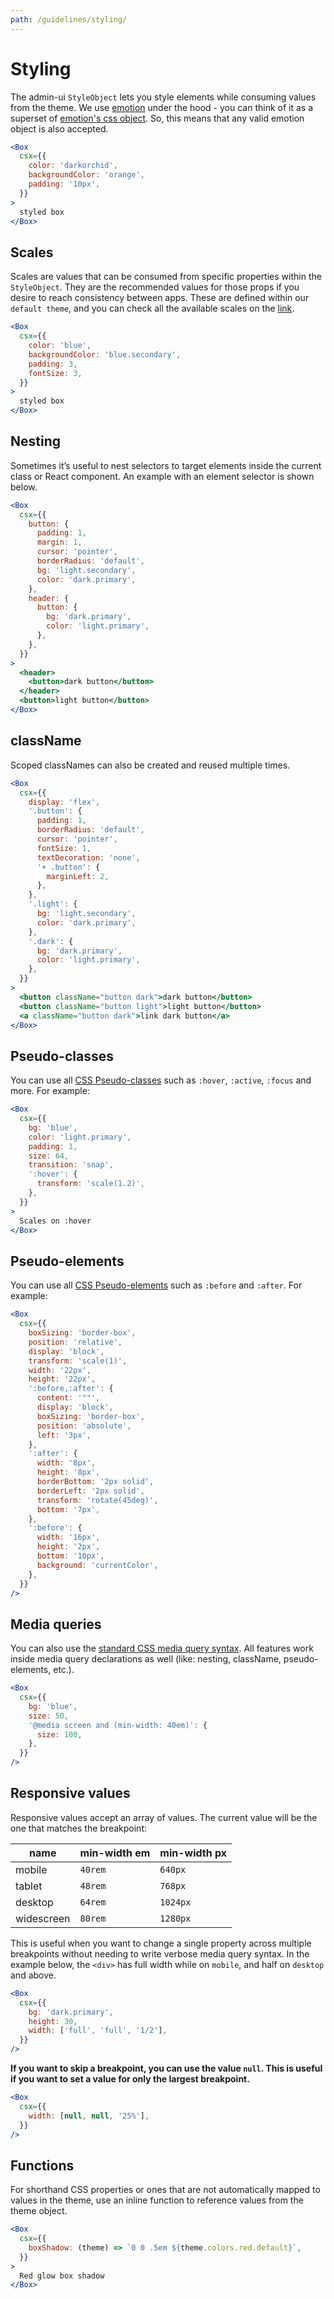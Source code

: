 ```yaml
---
path: /guidelines/styling/
---
```


# Styling

The admin-ui `StyleObject` lets you style elements while consuming values from the theme. We use [emotion](https://emotion.sh/docs/introduction) under the hood - you can think of it as a superset of [emotion's css object](https://emotion.sh/docs/object-styles). So, this means that any valid emotion object is also accepted.

```jsx
<Box
  csx={{
    color: 'darkorchid',
    backgroundColor: 'orange',
    padding: '10px',
  }}
>
  styled box
</Box>
```

## Scales

Scales are values that can be consumed from specific properties within the `StyleObject`. They are the recommended values for those props if you desire to reach consistency between apps. These are defined within our `default theme`, and you can check all the available scales on the [link](/theming/default-theme).

```jsx
<Box
  csx={{
    color: 'blue',
    backgroundColor: 'blue.secondary',
    padding: 3,
    fontSize: 3,
  }}
>
  styled box
</Box>
```

## Nesting

Sometimes it’s useful to nest selectors to target elements inside the current class or React component. An example with an element selector is shown below.

```jsx
<Box
  csx={{
    button: {
      padding: 1,
      margin: 1,
      cursor: 'pointer',
      borderRadius: 'default',
      bg: 'light.secondary',
      color: 'dark.primary',
    },
    header: {
      button: {
        bg: 'dark.primary',
        color: 'light.primary',
      },
    },
  }}
>
  <header>
    <button>dark button</button>
  </header>
  <button>light button</button>
</Box>
```

## className

Scoped classNames can also be created and reused multiple times.

```jsx
<Box
  csx={{
    display: 'flex',
    '.button': {
      padding: 1,
      borderRadius: 'default',
      cursor: 'pointer',
      fontSize: 1,
      textDecoration: 'none',
      '+ .button': {
        marginLeft: 2,
      },
    },
    '.light': {
      bg: 'light.secondary',
      color: 'dark.primary',
    },
    '.dark': {
      bg: 'dark.primary',
      color: 'light.primary',
    },
  }}
>
  <button className="button dark">dark button</button>
  <button className="button light">light button</button>
  <a className="button dark">link dark button</a>
</Box>
```

## Pseudo-classes

You can use all [CSS Pseudo-classes](https://developer.mozilla.org/en-US/docs/Web/CSS/Pseudo-classes) such as `:hover`, `:active`, `:focus` and more. For example:

```jsx
<Box
  csx={{
    bg: 'blue',
    color: 'light.primary',
    padding: 1,
    size: 64,
    transition: 'snap',
    ':hover': {
      transform: 'scale(1.2)',
    },
  }}
>
  Scales on :hover
</Box>
```

## Pseudo-elements

You can use all [CSS Pseudo-elements](https://developer.mozilla.org/en-US/docs/Web/CSS/Pseudo-elements) such as `:before` and `:after`. For example:

```jsx
<Box
  csx={{
    boxSizing: 'border-box',
    position: 'relative',
    display: 'block',
    transform: 'scale(1)',
    width: '22px',
    height: '22px',
    ':before,:after': {
      content: '""',
      display: 'block',
      boxSizing: 'border-box',
      position: 'absolute',
      left: '3px',
    },
    ':after': {
      width: '8px',
      height: '8px',
      borderBottom: '2px solid',
      borderLeft: '2px solid',
      transform: 'rotate(45deg)',
      bottom: '7px',
    },
    ':before': {
      width: '16px',
      height: '2px',
      bottom: '10px',
      background: 'currentColor',
    },
  }}
/>
```

## Media queries

You can also use the [standard CSS media query syntax](https://developer.mozilla.org/en-US/docs/Web/CSS/Media_Queries/Using_media_queries). All features work inside media query declarations as well (like: nesting, className, pseudo-elements, etc.).

```jsx
<Box
  csx={{
    bg: 'blue',
    size: 50,
    '@media screen and (min-width: 40em)': {
      size: 100,
    },
  }}
/>
```

## Responsive values

Responsive values accept an array of values. The current value will be the one that matches the breakpoint:

| name       | min-width em | min-width px |
| ---------- | ------------ | ------------ |
| mobile     | `40rem`      | `640px`      |
| tablet     | `48rem`      | `768px`      |
| desktop    | `64rem`      | `1024px`     |
| widescreen | `80rem`      | `1280px`     |

This is useful when you want to change a single property across multiple breakpoints without needing to write verbose media query syntax. In the example below, the `<div>` has full width while on `mobile`, and half on `desktop` and above.

```jsx
<Box
  csx={{
    bg: 'dark.primary',
    height: 30,
    width: ['full', 'full', '1/2'],
  }}
/>
```

**If you want to skip a breakpoint, you can use the value `null`. This is useful if you want to set a value for only the largest breakpoint.**

```jsx isStatic
<Box
  csx={{
    width: [null, null, '25%'],
  }}
/>
```

## Functions

For shorthand CSS properties or ones that are not automatically mapped to values in the theme, use an inline function to reference values from the theme object.

```jsx
<Box
  csx={{
    boxShadow: (theme) => `0 0 .5em ${theme.colors.red.default}`,
  }}
>
  Red glow box shadow
</Box>
```
